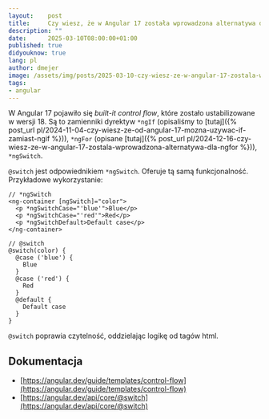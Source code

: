 ```yaml
---
layout:    post
title:     Czy wiesz, że w Angular 17 została wprowadzona alternatywa dla *ngSwitch?
description: ""
date:      2025-03-10T08:00:00+01:00
published: true
didyouknow: true
lang: pl
author: dmejer
image: /assets/img/posts/2025-03-10-czy-wiesz-ze-w-angular-17-zostala-wprowadzona-alternatywa-dla-ngswitch/thumbnail.webp
tags:
- angular
---
```

W Angular 17 pojawiło się *built-it control flow*, które zostało ustabilizowane w wersji 18. Są to zamienniki dyrektyw `*ngIf` (opisaliśmy to [tutaj]({% post_url pl/2024-11-04-czy-wiesz-ze-od-angular-17-mozna-uzywac-if-zamiast-ngif %})), `*ngFor` (opisane [tutaj]({% post_url pl/2024-12-16-czy-wiesz-ze-w-angular-17-zostala-wprowadzona-alternatywa-dla-ngfor %})), `*ngSwitch`.

`@switch` jest odpowiednikiem `*ngSwitch`. Oferuje tą samą funkcjonalność. Przykładowe wykorzystanie:
```
// *ngSwitch
<ng-container [ngSwitch]="color">
  <p *ngSwitchCase="'blue'">Blue</p>
  <p *ngSwitchCase="'red'">Red</p>
  <p *ngSwitchDefault>Default case</p>
</ng-container>
 
// @switch
@switch(color) {
  @case ('blue') {
    Blue
  }
  @case ('red') {
    Red
  }
  @default {
    Default case
  }
}
```

`@switch` poprawia czytelność, oddzielając logikę od tagów html.

## Dokumentacja
- [https://angular.dev/guide/templates/control-flow](https://angular.dev/guide/templates/control-flow)
- [https://angular.dev/api/core/@switch](https://angular.dev/api/core/@switch)